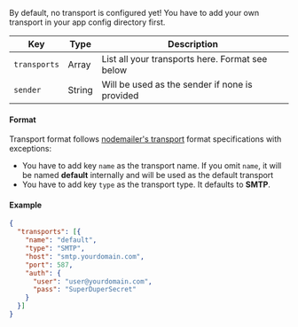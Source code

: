 By default, no transport is configured yet! You have to add your own transport in your app config directory first.

| Key | Type | Description |
| --- | ---- | ----------- |
| ```transports``` | Array | List all your transports here. Format see below |
| ```sender``` | String | Will be used as the sender if none is provided |

#### Format

Transport format follows [nodemailer's transport](https://nodemailer.com/smtp/) format specifications with exceptions:

- You have to add key ```name``` as the transport name. If you omit ```name```, it will be named **default** internally and will be used as the default transport
- You have to add key ```type``` as the transport type. It defaults to **SMTP**.

#### Example

```json
{
  "transports": [{
    "name": "default",
    "type": "SMTP",
    "host": "smtp.yourdomain.com",
    "port": 587,
    "auth": {
      "user": "user@yourdomain.com",
      "pass": "SuperDuperSecret"
    }
  }]
}
```
